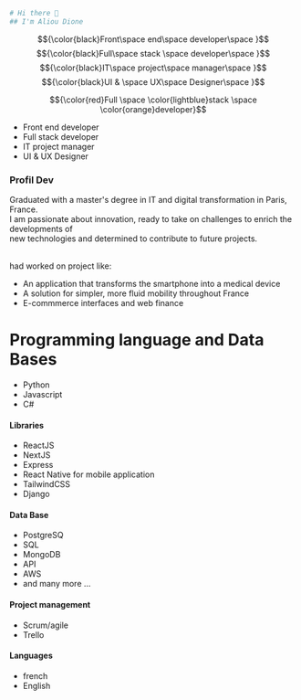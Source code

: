 ```bash
# Hi there 👋
## I'm Aliou Dione
```
$${\color{black}Front\space end\space developer\space }$$
$${\color{black}Full\space stack \space developer\space }$$
$${\color{black}IT\space project\space manager\space }$$
$${\color{black}UI & \space UX\space Designer\space }$$

$${\color{red}Full \space \color{lightblue}stack \space \color{orange}developer}$$


- Front end developer
- Full stack developer
- IT project manager
- UI & UX Designer

### Profil Dev
Graduated with a master's degree in IT and digital transformation in Paris, France.<br>
I am passionate about innovation, ready to take on challenges to enrich the developments of <br>
new technologies and determined to contribute to future projects.

<br> had worked on project like:<br>
- An application that transforms the smartphone into a medical device
- A solution for simpler, more fluid mobility throughout France
- E-commmerce interfaces and web finance 


# Programming language and Data Bases 
- Python
- Javascript
- C#
#### Libraries
- ReactJS
- NextJS
- Express
- React Native for mobile application
- TailwindCSS
- Django
#### Data Base
- PostgreSQ
- SQL
- MongoDB
- API
- AWS
- and many more ... 
#### Project management
- Scrum/agile
- Trello

#### Languages
- french
- English










